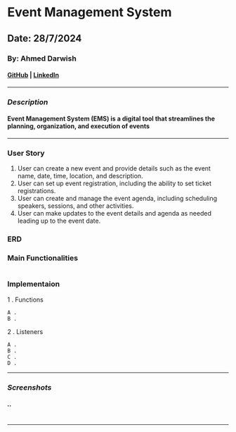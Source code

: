 # Event Management System

## Date: 28/7/2024

### By: Ahmed Darwish

#### [GitHub](https://github.com/AhmedAslw) | [LinkedIn](https://www.linkedin.com/in/ahmed-darwish-056b3a235/)
***

### ***Description***
#### Event Management System (EMS) is a digital tool that streamlines the planning, organization, and execution of events
***

### User Story

1. User can create a new event and provide details such as the event name, date, time, location, and description.
2. User can set up event registration, including the ability to set ticket registrations.
3. User can create and manage the event agenda, including scheduling speakers, sessions, and other activities.
4. User can make updates to the event details and agenda as needed leading up to the event date.

### ERD

### Main Functionalities
```

```

### Implementaion

1 . Functions

```
A . 
B . 
```
2 . Listeners

```
A . 
B .
C .
D . 
```
***

### ***Screenshots***

##### ..
![]()


***




